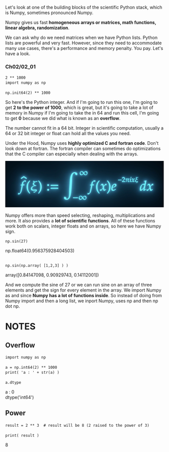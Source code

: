 Let's look at one of the building blocks of the scientific Python stack, which is Numpy, sometimes pronounced Numpy. 

Numpy gives us fast **homogeneous arrays or matrices, math functions, linear algebra, randomization**. 

We can ask why do we need matrices when we have Python lists. Python lists are powerful and very fast. However, since they need to accommodate many use cases, there's a performance and memory penalty. You pay. Let's have a look. 

### Ch02/02_01
```
2 ** 1000
import numpy as np

np.init64(2) ** 1000

```

So here's the Python integer. And if I'm going to run this one, I'm going to get **2 to the power of 1000**, which is great, but it's going to take a lot of memory in Numpy if I'm going to take the in 64 and run this cell, I'm going to get **0** because we did what is known as an **overflow**.      

The number cannot fit in a 64 bit. Integer in scientific computation, usually a 64 or 32 bit integer or float can hold all the values you need.

Under the Hood, Numpy uses **highly optimized C and fortran code**. Don't look down at fortran. The fortran compiler can sometimes do optimizations that the C compiler can especially when dealing with the arrays.


<img src="./images/scientific-functions.png" title="scientific-functions.png"> 

Numpy offers more than speed selecting, reshaping, multiplications and more. It also provides a **lot of scientific functions**. All of these functions work both on scalars, integer floats and on arrays, so here we have Numpy sign.         

```
np.sin(27)

```
np.float64(0.956375928404503)

```

np.sin(np.array( [1,2,3] ) )
```
array([0.84147098, 0.90929743, 0.14112001])

And we compute the sine of 27 or we can run sine on an array of three elements and get the sign for every element in the array. We import Numpy as and since **Numpy has a lot of functions inside**. So instead of doing from Numpy import and then a long list, we inport Numpy, uses np and then np dot np.


# NOTES

## Overflow
```
import numpy as np

a = np.int64(2) ** 1000
print( 'a : ' + str(a) )

a.dtype
```

a : 0    
dtype('int64')     

## Power
```
result = 2 ** 3  # result will be 8 (2 raised to the power of 3)

print( result )
```
8



